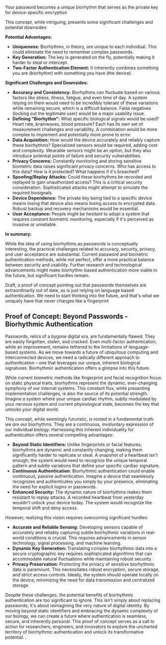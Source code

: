 Your password becomes a unique biorhythm that serves as the private key for device-specific encryption

This concept, while intriguing, presents some significant challenges and potential downsides:

**Potential Advantages:**

* **Uniqueness:** Biorhythms, in theory, are unique to each individual. This could eliminate the need to remember complex passwords.
* **Key Generation:**  The key is generated on the fly, potentially making it harder to steal or intercept.
* **Two-Factor Authentication Element:**  It inherently combines something you are (biorhythm) with something you have (the device).

**Significant Challenges and Downsides:**

* **Accuracy and Consistency:** Biorhythms can fluctuate based on various factors like stress, illness, fatigue, and even time of day.  A system relying on them would need to be incredibly tolerant of these variations while remaining secure, which is a difficult balance.  False negatives (locking out the legitimate user) would be a major usability issue.
* **Defining "Biorhythm":**  What specific biological signals would be used?  Heart rate, brainwaves, blood pressure?  Each has its own set of measurement challenges and variability.  A combination would be more complex to implement and potentially more prone to error.
* **Data Acquisition:**  How would the device accurately and reliably capture these biorhythms?  Specialized sensors would be required, adding cost and complexity.  Wearable sensors might be an option, but they also introduce potential points of failure and security vulnerabilities.
* **Privacy Concerns:**  Constantly monitoring and storing sensitive biometric data raises significant privacy concerns.  Who has access to this data?  How is it protected?  What happens if it's breached?
* **Spoofing/Replay Attacks:**  Could these biorhythms be recorded and replayed to gain unauthorized access?  This is a critical security consideration.  Sophisticated attacks might attempt to simulate the required biosignals.
* **Device Dependence:**  The private key being tied to a specific device means losing that device also means losing access to encrypted data.  Robust backup and recovery mechanisms would be essential.
* **User Acceptance:**  People might be hesitant to adopt a system that requires constant biometric monitoring, especially if it's perceived as invasive or unreliable.


**In summary:**

While the idea of using biorhythms as passwords is conceptually interesting, the practical challenges related to accuracy, security, privacy, and user acceptance are substantial.  Current password and biometric authentication methods, while not perfect, offer a more practical balance between security and usability.  Further research and technological advancements might make biorhythm-based authentication more viable in the future, but significant hurdles remain.

Draft, a proof of concept pointing out that passwords themselves are extraordinarily out of date, as is just relying on language based authentication. We need to start thinking into the future, and that's what we uniquely have that never changes like a fingerprint

## Proof of Concept: Beyond Passwords - Biorhythmic Authentication

Passwords, relics of a bygone digital era, are fundamentally flawed.  They are easily forgotten, stolen, and cracked.  Even multi-factor authentication, while an improvement, remains tethered to the limitations of language-based systems.  As we move towards a future of ubiquitous computing and interconnected devices, we need a radically different approach to authentication – one that leverages our unique, inherent biological signatures.  Biorhythmic authentication offers a glimpse into this future.

While current biometric methods like fingerprint and facial recognition focus on static physical traits, biorhythms represent the dynamic, ever-changing symphony of our internal systems.  This constant flux, while presenting implementation challenges, is also the source of its potential strength.  Imagine a system where your unique cardiac rhythm, subtly modulated by your nervous system and current physiological state, becomes the key that unlocks your digital world.

This concept, while seemingly futuristic, is rooted in a fundamental truth: we *are* our biorhythms.  They are a continuous, involuntary expression of our individual biology.  Harnessing this inherent individuality for authentication offers several compelling advantages:

* **Beyond Static Identifiers:** Unlike fingerprints or facial features, biorhythms are dynamic and constantly changing, making them significantly harder to replicate or steal.  A snapshot of a heartbeat isn't enough; the system would need to recognize the unique temporal pattern and subtle variations that define *your* specific cardiac signature.
* **Continuous Authentication:**  Biorhythmic authentication could enable continuous, passive authentication.  Imagine a device that seamlessly recognizes and authenticates you simply by your presence, eliminating the need for explicit logins or passwords.
* **Enhanced Security:**  The dynamic nature of biorhythms makes them resistant to replay attacks.  A recorded heartbeat from yesterday wouldn't unlock your device today.  The system would recognize the temporal shift and deny access.

However, realizing this vision requires overcoming significant hurdles:

* **Accurate and Reliable Sensing:**  Developing sensors capable of accurately and reliably capturing subtle biorhythmic variations in real-world conditions is crucial.  This requires advancements in sensor technology, signal processing, and machine learning.
* **Dynamic Key Generation:**  Translating complex biorhythmic data into a secure cryptographic key requires sophisticated algorithms that can accommodate natural fluctuations while maintaining robust security.
* **Privacy Preservation:**  Protecting the privacy of sensitive biorhythmic data is paramount.  This necessitates robust encryption, secure storage, and strict access controls.  Ideally, the system should operate locally on the device, minimizing the need for data transmission and centralized storage.

Despite these challenges, the potential benefits of biorhythmic authentication are too significant to ignore.  This isn't simply about replacing passwords; it's about reimagining the very nature of digital identity.  By moving beyond static identifiers and embracing the dynamic complexity of our biology, we can create a future where authentication is seamless, secure, and inherently personal.  This proof of concept serves as a call to action for researchers, engineers, and innovators to explore the uncharted territory of biorhythmic authentication and unlock its transformative potential.
.